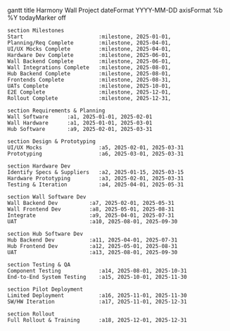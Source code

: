 gantt
    title Harmony Wall Project
    dateFormat  YYYY-MM-DD
    axisFormat  %b %Y
    todayMarker off

    section Milestones
    Start                        :milestone, 2025-01-01,
    Planning/Req Complete        :milestone, 2025-04-01,
    UI/UX Mocks Complete         :milestone, 2025-04-01,
    Hardware Dev Complete        :milestone, 2025-06-01,
    Wall Backend Complete        :milestone, 2025-06-01,
    Wall Integrations Complete   :milestone, 2025-08-01,
    Hub Backend Complete         :milestone, 2025-08-01,
    Frontends Complete           :milestone, 2025-08-31,
    UATs Complete                :milestone, 2025-10-01,
    E2E Complete                 :milestone, 2025-12-01,
    Rollout Complete             :milestone, 2025-12-31,

    section Requirements & Planning
    Wall Software      :a1, 2025-01-01, 2025-02-01
    Wall Hardware      :a1, 2025-01-01, 2025-03-01
    Hub Software       :a9, 2025-02-01, 2025-03-31
    
    section Design & Prototyping
    UI/UX Mocks                  :a5, 2025-02-01, 2025-03-31
    Prototyping                  :a6, 2025-03-01, 2025-03-31

    section Hardware Dev
    Identify Specs & Suppliers   :a2, 2025-01-15, 2025-03-15
    Hardware Prototyping         :a3, 2025-02-01, 2025-03-31
    Testing & Iteration          :a4, 2025-04-01, 2025-05-31
    
    section Wall Software Dev
    Wall Backend Dev          :a7, 2025-02-01, 2025-05-31
    Wall Frontend Dev         :a8, 2025-05-01, 2025-08-31
    Integrate                 :a9, 2025-04-01, 2025-07-31
    UAT                       :a10, 2025-08-01, 2025-09-30
    
    section Hub Software Dev
    Hub Backend Dev           :a11, 2025-04-01, 2025-07-31
    Hub Frontend Dev          :a12, 2025-05-01, 2025-08-31
    UAT                       :a13, 2025-08-01, 2025-09-30
    
    section Testing & QA
    Component Testing            :a14, 2025-08-01, 2025-10-31
    End-to-End System Testing    :a15, 2025-10-01, 2025-11-30
    
    section Pilot Deployment
    Limited Deployment           :a16, 2025-11-01, 2025-11-30
    SW/HW Iteration              :a17, 2025-11-01, 2025-12-31
    
    section Rollout
    Full Rollout & Training      :a18, 2025-12-01, 2025-12-31

